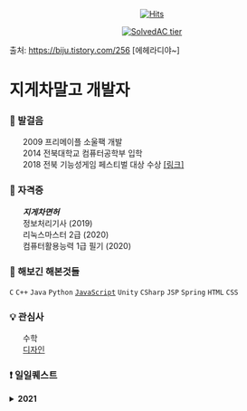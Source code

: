 <div align=center>
  
  [![Hits](https://hits.seeyoufarm.com/api/count/incr/badge.svg?url=https%3A%2F%2Fgithub.com%2Fwonderfullhuman&count_bg=%232100FF&title_bg=%23FF0000&icon=&icon_color=%232500FF&title=hits&edge_flat=false)](https://hits.seeyoufarm.com)
  
  [![SolvedAC tier](http://mazassumnida.wtf/api/v2/generate_badge?boj=kt0900)](https://solved.ac/kt0900)
  
</div>

<style>
ul{
   list-style:none;
   }
</style>

출처: https://biju.tistory.com/256 [에헤라디야~]

# 지게차말고 개발자 

### :running: 발걸음
- 2009 프리메이플 소울팩 개발
- 2014 전북대학교 컴퓨터공학부 입학
- 2018 전북 기능성게임 페스티벌 대상 수상 <a href="https://wonderfulhuman.tistory.com/12">[링크]</a>

### :clap:  자격증 
- **_지게차면허_**
- 정보처리기사 (2019)
- 리눅스마스터 2급 (2020)
- 컴퓨터활용능력 1급 필기 (2020)

### :page_with_curl:  해보긴 해본것들 
`C` `C++` `Java` `Python` <a href="https://github.com/wonderfulhuman/JS">`JavaScript`</a> `Unity` `CSharp`  `JSP` `Spring` `HTML` `CSS`

### :bulb: 관심사
- 수학
- <a href="https://www.youtube.com/user/cmiscm">디자인</a>

### :heavy_exclamation_mark: 일일퀘스트

<details><summary><b>2021</b></summary>
  <dl>
    <dt><details><summary>2021.01.30</summary></dt>
      <dd>:white_check_mark: 교보문고 걷고오기 </dd>
      <dd>:white_check_mark: 팔굽 100개</dd>
    </details>
    </dl>
</details>
  


</details>


